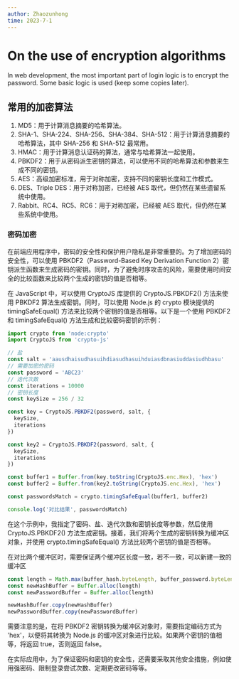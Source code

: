 ```yaml
---
author: Zhaozunhong
time: 2023-7-1
---
```


# On the use of encryption algorithms

In web development, the most important part of login logic is to encrypt the password. Some basic logic is used (keep some copies later).

## 常用的加密算法

1. MD5：用于计算消息摘要的哈希算法。
2. SHA-1、SHA-224、SHA-256、SHA-384、SHA-512：用于计算消息摘要的哈希算法，其中 SHA-256 和 SHA-512 最常用。
3. HMAC：用于计算消息认证码的算法，通常与哈希算法一起使用。
4. PBKDF2：用于从密码派生密钥的算法，可以使用不同的哈希算法和参数来生成不同的密钥。
5. AES：高级加密标准，用于对称加密，支持不同的密钥长度和工作模式。
7. DES、Triple DES：用于对称加密，已经被 AES 取代，但仍然在某些遗留系统中使用。
8. Rabbit、RC4、RC5、RC6：用于对称加密，已经被 AES 取代，但仍然在某些系统中使用。

### 密码加密

在前端应用程序中，密码的安全性和保护用户隐私是非常重要的。为了增加密码的安全性，可以使用 PBKDF2（Password-Based Key Derivation Function 2）密钥派生函数来生成密码的密钥。同时，为了避免时序攻击的风险，需要使用时间安全的比较函数来比较两个生成的密钥的值是否相等。

在 JavaScript 中，可以使用 CryptoJS 库提供的 CryptoJS.PBKDF2() 方法来使用 PBKDF2 算法生成密钥。同时，可以使用 Node.js 的 crypto 模块提供的 timingSafeEqual() 方法来比较两个密钥的值是否相等。以下是一个使用 PBKDF2 和 timingSafeEqual() 方法生成和比较密码密钥的示例：

```ts
import crypto from 'node:crypto'
import CryptoJS from 'crypto-js'

// 盐
const salt = 'aausdhaisudhasuihdiasudhasuihduiasdbnasiuddasiudhbasu'
// 需要加密的密码
const password = 'ABC23'
// 迭代次数
const iterations = 10000
// 密钥长度
const keySize = 256 / 32

const key = CryptoJS.PBKDF2(password, salt, {
  keySize,
  iterations
})

const key2 = CryptoJS.PBKDF2(password, salt, {
  keySize,
  iterations
})

const buffer1 = Buffer.from(key.toString(CryptoJS.enc.Hex), 'hex')
const buffer2 = Buffer.from(key2.toString(CryptoJS.enc.Hex), 'hex')

const passwordsMatch = crypto.timingSafeEqual(buffer1, buffer2)

console.log('对比结果', passwordsMatch)
```
在这个示例中，我指定了密码、盐、迭代次数和密钥长度等参数，然后使用 CryptoJS.PBKDF2() 方法生成密钥。接着，我们将两个生成的密钥转换为缓冲区对象，并使用 crypto.timingSafeEqual() 方法比较两个密钥的值是否相等。

在对比两个缓冲区时，需要保证两个缓冲区长度一致，若不一致，可以新建一致的缓冲区
```ts
const length = Math.max(buffer_hash.byteLength, buffer_password.byteLength)
const newHashBuffer = Buffer.alloc(length)
const newPasswordBuffer = Buffer.alloc(length)

newHashBuffer.copy(newHashBuffer)
newPasswordBuffer.copy(newPasswordBuffer)
```

需要注意的是，在将 PBKDF2 密钥转换为缓冲区对象时，需要指定编码方式为 'hex'，以便将其转换为 Node.js 的缓冲区对象进行比较。如果两个密钥的值相等，将返回 true，否则返回 false。

在实际应用中，为了保证密码和密钥的安全性，还需要采取其他安全措施，例如使用强密码、限制登录尝试次数、定期更改密码等等。